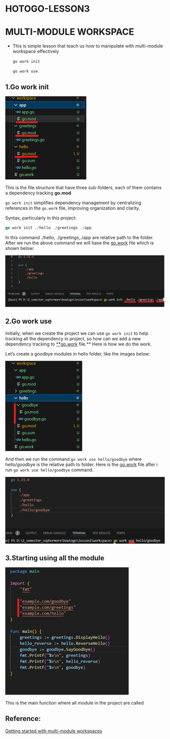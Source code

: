 # HOTOGO-LESSON3

# MULTI-MODULE WORKSPACE

- This is simple lesson that teach us how to manipulate with multi-module workspace effectively
    
    `go work init`
    
    `go work use` 
    

## 1.Go work init

![file-structure.png](images/file-structure.png)

This is the file structure that have three sub-folders, each of them contains a dependency tracking **go.mod**

`go work init` simplifies dependency management by centralizing references in the `go.work` file, improving organization and clarity.

Syntax, particularly in this project:

```go
go work init ./hello ./greetings ./app
```

In this command ./hello, ./greetings,./app are relative path to the folder. After we run the above command we will have the [go.work](http://go.work) file which is shown below:

![go-work-init-command.png](images/go-work-init-command.png)

## 2.Go work use

Initially, when we create the project we can use `go work init` to help tracking all the dependency in project, so how can we add a new dependency tracking to [**go.work](http://go.work) file.** Here is how we do the work.

Let’s create a goodbye modules in hello folder, like the images below:

![add-goodbye.png](images/add-goodbye.png)

And then we run the command `go work use hello/goodbye`  where hello/goodbye is the relative path to folder. Here is the [go.work](http://go.work) file after i run `go work use hello/goodbye` command.

![go-work-use.png](images/go-work-use.png)

## 3.Starting using all the module

![code.png](images/code.png)

This is the main function where all module in the project are called

## Reference:

[Getting started with multi-module workspaces](https://go.dev/doc/tutorial/workspaces)